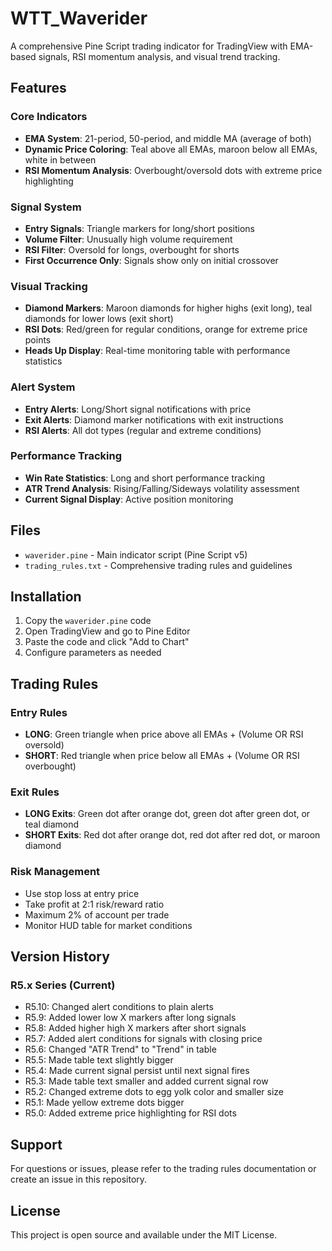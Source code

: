 # WTT_Waverider

A comprehensive Pine Script trading indicator for TradingView with EMA-based signals, RSI momentum analysis, and visual trend tracking.

## Features

### Core Indicators
- **EMA System**: 21-period, 50-period, and middle MA (average of both)
- **Dynamic Price Coloring**: Teal above all EMAs, maroon below all EMAs, white in between
- **RSI Momentum Analysis**: Overbought/oversold dots with extreme price highlighting

### Signal System
- **Entry Signals**: Triangle markers for long/short positions
- **Volume Filter**: Unusually high volume requirement
- **RSI Filter**: Oversold for longs, overbought for shorts
- **First Occurrence Only**: Signals show only on initial crossover

### Visual Tracking
- **Diamond Markers**: Maroon diamonds for higher highs (exit long), teal diamonds for lower lows (exit short)
- **RSI Dots**: Red/green for regular conditions, orange for extreme price points
- **Heads Up Display**: Real-time monitoring table with performance statistics

### Alert System
- **Entry Alerts**: Long/Short signal notifications with price
- **Exit Alerts**: Diamond marker notifications with exit instructions
- **RSI Alerts**: All dot types (regular and extreme conditions)

### Performance Tracking
- **Win Rate Statistics**: Long and short performance tracking
- **ATR Trend Analysis**: Rising/Falling/Sideways volatility assessment
- **Current Signal Display**: Active position monitoring

## Files

- `waverider.pine` - Main indicator script (Pine Script v5)
- `trading_rules.txt` - Comprehensive trading rules and guidelines

## Installation

1. Copy the `waverider.pine` code
2. Open TradingView and go to Pine Editor
3. Paste the code and click "Add to Chart"
4. Configure parameters as needed

## Trading Rules

### Entry Rules
- **LONG**: Green triangle when price above all EMAs + (Volume OR RSI oversold)
- **SHORT**: Red triangle when price below all EMAs + (Volume OR RSI overbought)

### Exit Rules
- **LONG Exits**: Green dot after orange dot, green dot after green dot, or teal diamond
- **SHORT Exits**: Red dot after orange dot, red dot after red dot, or maroon diamond

### Risk Management
- Use stop loss at entry price
- Take profit at 2:1 risk/reward ratio
- Maximum 2% of account per trade
- Monitor HUD table for market conditions

## Version History

### R5.x Series (Current)
- R5.10: Changed alert conditions to plain alerts
- R5.9: Added lower low X markers after long signals
- R5.8: Added higher high X markers after short signals
- R5.7: Added alert conditions for signals with closing price
- R5.6: Changed "ATR Trend" to "Trend" in table
- R5.5: Made table text slightly bigger
- R5.4: Made current signal persist until next signal fires
- R5.3: Made table text smaller and added current signal row
- R5.2: Changed extreme dots to egg yolk color and smaller size
- R5.1: Made yellow extreme dots bigger
- R5.0: Added extreme price highlighting for RSI dots

## Support

For questions or issues, please refer to the trading rules documentation or create an issue in this repository.

## License

This project is open source and available under the MIT License. 